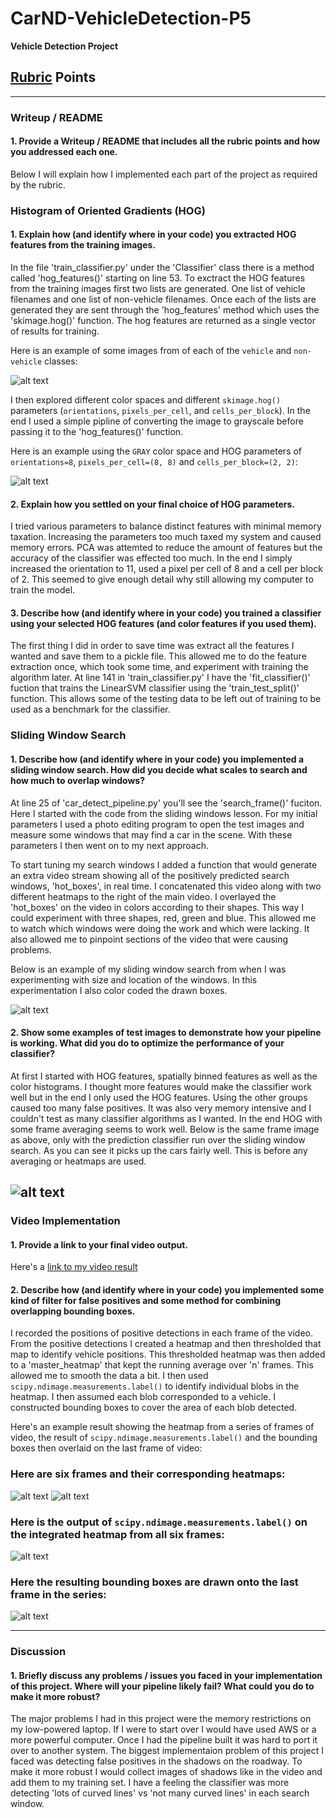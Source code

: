 # CarND-VehicleDetection-P5

**Vehicle Detection Project**


[//]: # (Image References)
[image1]: ./writeup_pics/cars_not_cars.png
[image2]: ./writeup_pics/gray_HOG.png
[image3]: ./writeup_pics/search_windows.png
[image4]: ./writeup_pics/predicted_search_windows.png
[image5]: ./writeup_pics/six_frames.png
[image6]: ./writeup_pics/six_heatmaps.png
[image7]: ./writeup_pics/six_labels.png
[image8]: ./writeup_pics/six_frame_output.png

[video1]: ./output_project_video.mp4

## [Rubric](https://review.udacity.com/#!/rubrics/513/view) Points 

---
### Writeup / README

#### 1. Provide a Writeup / README that includes all the rubric points and how you addressed each one.

Below I will explain how I implemented each part of the project as required by the rubric.

### Histogram of Oriented Gradients (HOG)

#### 1. Explain how (and identify where in your code) you extracted HOG features from the training images.

In the file 'train_classifier.py' under the 'Classifier' class there is a method called 'hog_features()' starting on line 53. To exctract the HOG features from the training images first two lists are generated. One list of vehicle filenames and one list of non-vehicle filenames. Once each of the lists are generated they are sent through the 'hog_features' method which uses the 'skimage.hog()' function. The hog features are returned as a single vector of results for training.

Here is an example of some images from of each of the `vehicle` and `non-vehicle` classes:

![alt text][image1]

I then explored different color spaces and different `skimage.hog()` parameters (`orientations`, `pixels_per_cell`, and `cells_per_block`).  In the end I used a simple pipline of converting the image to grayscale before passing it to the 'hog_features()' function.

Here is an example using the `GRAY` color space and HOG parameters of `orientations=8`, `pixels_per_cell=(8, 8)` and `cells_per_block=(2, 2)`:

![alt text][image2]

#### 2. Explain how you settled on your final choice of HOG parameters.

I tried various parameters to balance distinct features with minimal memory taxation. Increasing the parameters too much taxed my system and caused memory errors. PCA was attemted to reduce the amount of features but the accuracy of the classifier was effected too much. In the end I simply increased the orientation to 11, used a pixel per cell of 8 and a cell per block of 2. This seemed to give enough detail why still allowing my computer to train the model. 

#### 3. Describe how (and identify where in your code) you trained a classifier using your selected HOG features (and color features if you used them).

The first thing I did in order to save time was extract all the features I wanted and save them to a pickle file. This allowed me to do the feature extraction once, which took some time, and experiment with training the algorithm later. At line 141 in 'train_classifier.py' I have the 'fit_classifier()' fuction that trains the LinearSVM classifier using the 'train_test_split()' function. This allows some of the testing data to be left out of training to be used as a benchmark for the classifier.

### Sliding Window Search

#### 1. Describe how (and identify where in your code) you implemented a sliding window search.  How did you decide what scales to search and how much to overlap windows?

At line 25 of 'car_detect_pipeline.py' you'll see the 'search_frame()' fuciton. Here I started with the code from the sliding windows lesson. For my initial parameters I used a photo editing program to open the test images and measure some windows that may find a car in the scene. With these parameters I then went on to my next approach.

To start tuning my search windows I added a function that would generate an extra video stream showing all of the positively predicted search windows, 'hot_boxes', in real time. I concatenated this video along with two different heatmaps to the right of the main video. I overlayed the 'hot_boxes' on the video in colors according to their shapes. This way I could experiment with three shapes, red, green and blue. This allowed me to watch which windows were doing the work and which were lacking. It also allowed me to pinpoint sections of the video that were causing problems.

Below is an example of my sliding window search from when I was experimenting with size and location of the windows. In this experimentation I also color coded the drawn boxes.

![alt text][image3]

#### 2. Show some examples of test images to demonstrate how your pipeline is working.  What did you do to optimize the performance of your classifier?

At first I started with HOG features, spatially binned features as well as the color histograms. I thought more features would make the classifier work well but in the end I only used the HOG features. Using the other groups caused too many false positives. It was also very memory intensive and I couldn't test as many classifier algorithms as I wanted. In the end HOG with some frame averaging seems to work well. Below is the same frame image as above, only with the prediction classifier run over the sliding window search. As you can see it picks up the cars fairly well. This is before any averaging or heatmaps are used.

![alt text][image4]
---

### Video Implementation

#### 1. Provide a link to your final video output.
Here's a [link to my video result](./project_video.mp4)

#### 2. Describe how (and identify where in your code) you implemented some kind of filter for false positives and some method for combining overlapping bounding boxes.

I recorded the positions of positive detections in each frame of the video.  From the positive detections I created a heatmap and then thresholded that map to identify vehicle positions. This thresholded heatmap was then added to a 'master_heatmap' that kept the running average over 'n' frames. This allowed me to smooth the data a bit. I then used `scipy.ndimage.measurements.label()` to identify individual blobs in the heatmap.  I then assumed each blob corresponded to a vehicle.  I constructed bounding boxes to cover the area of each blob detected.  

Here's an example result showing the heatmap from a series of frames of video, the result of `scipy.ndimage.measurements.label()` and the bounding boxes then overlaid on the last frame of video:

### Here are six frames and their corresponding heatmaps:

![alt text][image5]
![alt text][image6]

### Here is the output of `scipy.ndimage.measurements.label()` on the integrated heatmap from all six frames:
![alt text][image7]

### Here the resulting bounding boxes are drawn onto the last frame in the series:
![alt text][image8]



---

### Discussion

#### 1. Briefly discuss any problems / issues you faced in your implementation of this project.  Where will your pipeline likely fail?  What could you do to make it more robust?

The major problems I had in this project were the memory restrictions on my low-powered laptop. If I were to start over I would have used AWS or a more powerful computer. Once I had the pipeline built it was hard to port it over to another system. The biggest implementaion problem of this project I faced was detecting false positives in the shadows on the roadway. To make it more robust I would collect images of shadows like in the video and add them to my training set. I have a feeling the classifier was more detecting 'lots of curved lines' vs 'not many curved lines' in each search window.  

